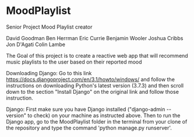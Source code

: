 # MoodPlaylist
Senior Project Mood Playlist creator

David Goodman
Ben Herrman
Eric Currie
Benjamin Wooler
Joshua Cribbs
Jon D'Agati
Colin Lambe

The Goal of this project is to create a reactive web app that will recommend music playlists to the user based on their reported mood

Downloading Django:
Go to this link https://docs.djangoproject.com/en/3.1/howto/windows/ and follow the instructions on downloading Python's latest version (3.7.3) and then scroll down to the section "Install Django" on the original link and follow those instruction. 

Django: First make sure you have Django installed ("django-admin --version" to check) on your machine as instructed above. Then to run the Django app, go to the MoodPlaylist folder in the terminal from your clone of the repository and type the command 'python manage.py runserver'.
